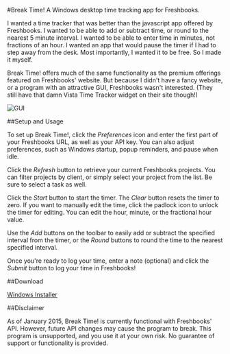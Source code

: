 #Break Time!
A Windows desktop time tracking app for Freshbooks.

I wanted a time tracker that was better than the javascript app offered by Freshbooks. I wanted to be able to add or subtract time, or round to the nearest 5 minute interval. I wanted to be able to enter time in minutes, not fractions of an hour. I wanted an app that would pause the timer if I had to step away from the desk. Most importantly, I wanted it to be free. So I made it myself.

Break Time! offers much of the same functionality as the premium offerings featured on Freshbooks' website. But because I didn't have a fancy website, or a program with an attractive GUI, Freshbooks wasn't interested. (They still have that damn Vista Time Tracker widget on their site though!)

![GUI]()

##Setup and Usage

To set up Break Time!, click the *Preferences* icon and enter the first part of your Freshbooks URL, as well as your API key. You can also adjust preferences, such as Windows startup, popup reminders, and pause when idle.

Click the *Refresh* button to retrieve your current Freshbooks projects. You can filter projects by client, or simply select your project from the list.  Be sure to select a task as well.

Click the *Start* button to start the timer. The *Clear* button resets the timer to zero. If you want to manually edit the time, click the padlock icon to unlock the timer for editing. You can edit the hour, minute, or the fractional hour value.

Use the *Add* buttons on the toolbar to easily add or subtract the specified interval from the timer, or the *Round* buttons to round the time to the nearest specified interval.

Once you're ready to log your time, enter a note (optional) and click the *Submit* button to log your time in Freshbooks!

##Download

[Windows Installer]()

##Disclaimer

As of January 2015, Break Time! is currently functional with Freshbooks' API. However, future API changes may cause the program to break. This program is unsupported, and you use it at your own risk. No guarantee of support or functionality is provided.
